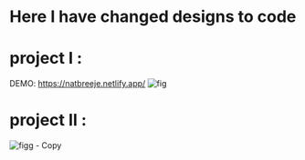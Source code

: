 # Here I have changed designs to code 

 # project I :
 DEMO: https://natbreeje.netlify.app/
 ![fig](https://github.com/user-attachments/assets/213168c8-db59-48ae-8b08-afa1094a638e)

# project II :

![figg - Copy](https://github.com/user-attachments/assets/ec875f69-c640-4b6e-ae26-66c19927cff5)
